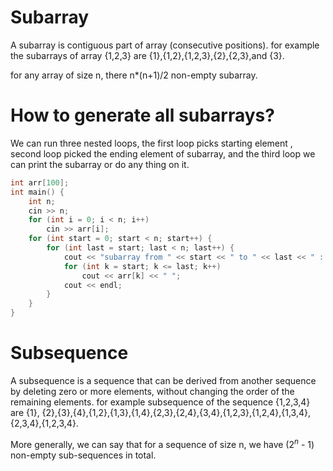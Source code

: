 # Subarray

A subarray is contiguous part of array (consecutive positions).
for example the subarrays of array {1,2,3} are {1},{1,2},{1,2,3},{2},{2,3},and {3}.

for any array of size n, there n\*(n+1)/2 non-empty subarray.

# How to generate all subarrays?

We can run three nested loops, the first loop picks starting element , second loop picked the ending element of subarray, and the third loop we can print the subarray or do any thing on it.

```cpp
int arr[100];
int main() {
	int n;
	cin >> n;
	for (int i = 0; i < n; i++)
		cin >> arr[i];
	for (int start = 0; start < n; start++) {
		for (int last = start; last < n; last++) {
			cout << "subarray from " << start << " to " << last << " : ";
			for (int k = start; k <= last; k++)
				cout << arr[k] << " ";
			cout << endl;
		}
	}
}
```

# Subsequence

A subsequence is a sequence that can be derived from another sequence by deleting zero or more elements, without changing the order of the remaining elements.
for example subsequence of the sequence {1,2,3,4} are {1}, {2},{3},{4},{1,2},{1,3},{1,4},{2,3},{2,4},{3,4},{1,2,3},{1,2,4},{1,3,4},{2,3,4},{1,2,3,4}.

More generally, we can say that for a sequence of size n, we have ($2^n$ - 1) non-empty sub-sequences in total.
